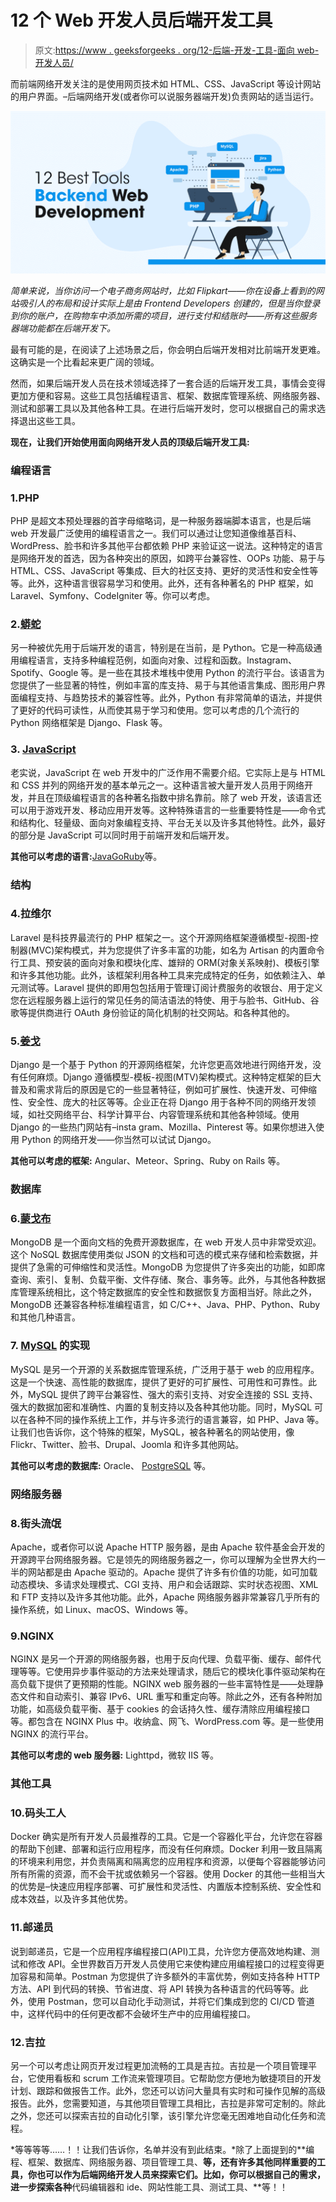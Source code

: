 # 12 个 Web 开发人员后端开发工具

> 原文:[https://www . geeksforgeeks . org/12-后端-开发-工具-面向 web-开发人员/](https://www.geeksforgeeks.org/12-backend-development-tools-for-web-developers/)

而前端网络开发关注的是使用网页技术如 HTML、CSS、JavaScript 等设计网站的用户界面。–后端网络开发(或者你可以说服务器端开发)负责网站的适当运行。

![12-Backend-Development-Tools-For-Web-Developers](img/02f750ad69c40408eeaae9d0f9f1a9bb.png)

*简单来说，当你访问一个电子商务网站时，比如 Flipkart——你在设备上看到的网站吸引人的布局和设计实际上是由 Frontend Developers 创建的，但是当你登录到你的账户，在购物车中添加所需的项目，进行支付和结账时——所有这些服务器端功能都在后端开发下。*

最有可能的是，在阅读了上述场景之后，你会明白后端开发相对比前端开发更难。这确实是一个比看起来更广阔的领域。

然而，如果后端开发人员在技术领域选择了一套合适的后端开发工具，事情会变得更加方便和容易。这些工具包括编程语言、框架、数据库管理系统、网络服务器、测试和部署工具以及其他各种工具。在进行后端开发时，您可以根据自己的需求选择退出这些工具。

**现在，让我们开始使用面向网络开发人员的顶级后端开发工具:**

### 编程语言

### 1.PHP

PHP 是超文本预处理器的首字母缩略词，是一种服务器端脚本语言，也是后端 web 开发最广泛使用的编程语言之一。我们可以通过让您知道像维基百科、WordPress、脸书和许多其他平台都依赖 PHP 来验证这一说法。这种特定的语言是网络开发的首选，因为各种突出的原因，如跨平台兼容性、OOPs 功能、易于与 HTML、CSS、JavaScript 等集成、巨大的社区支持、更好的灵活性和安全性等等。此外，这种语言很容易学习和使用。此外，还有各种著名的 PHP 框架，如 Laravel、Symfony、CodeIgniter 等。你可以考虑。

### 2.[蟒蛇](https://www.geeksforgeeks.org/python-programming-language/)

另一种被优先用于后端开发的语言，特别是在当前，是 Python。它是一种高级通用编程语言，支持多种编程范例，如面向对象、过程和函数。Instagram、Spotify、Google 等。是一些在其技术堆栈中使用 Python 的流行平台。该语言为您提供了一些显著的特性，例如丰富的库支持、易于与其他语言集成、图形用户界面编程支持、与趋势技术的兼容性等。此外，Python 有非常简单的语法，并提供了更好的代码可读性，从而使其易于学习和使用。您可以考虑的几个流行的 Python 网络框架是 Django、Flask 等。

### 3. [JavaScript](https://www.geeksforgeeks.org/javascript-tutorial/)

老实说，JavaScript 在 web 开发中的广泛作用不需要介绍。它实际上是与 HTML 和 CSS 并列的网络开发的基本单元之一。这种语言被大量开发人员用于网络开发，并且在顶级编程语言的各种著名指数中排名靠前。除了 web 开发，该语言还可以用于游戏开发、移动应用开发等。这种特殊语言的一些重要特性是——命令式和结构化、轻量级、面向对象编程支持、平台无关以及许多其他特性。此外，最好的部分是 JavaScript 可以同时用于前端开发和后端开发。

**其他可以考虑的语言:**[Java](https://www.geeksforgeeks.org/java/)[Go](https://www.geeksforgeeks.org/golang/)[Ruby](https://www.geeksforgeeks.org/ruby-programming-language/)等。

### 结构

### 4.拉维尔

Laravel 是科技界最流行的 PHP 框架之一。这个开源网络框架遵循模型-视图-控制器(MVC)架构模式，并为您提供了许多丰富的功能，如名为 Artisan 的内置命令行工具、预安装的面向对象和模块化库、雄辩的 ORM(对象关系映射)、模板引擎和许多其他功能。此外，该框架利用各种工具来完成特定的任务，如依赖注入、单元测试等。Laravel 提供的即用包包括用于管理订阅计费服务的收银台、用于定义您在远程服务器上运行的常见任务的简洁语法的特使、用于与脸书、GitHub、谷歌等提供商进行 OAuth 身份验证的简化机制的社交网站。和各种其他的。

### 5.[姜戈](https://www.geeksforgeeks.org/django-tutorial/)

Django 是一个基于 Python 的开源网络框架，允许您更高效地进行网络开发，没有任何麻烦。Django 遵循模型-模板-视图(MTV)架构模式。这种特定框架的巨大普及和需求背后的原因是它的一些显著特征，例如可扩展性、快速开发、可伸缩性、安全性、庞大的社区等等。企业正在将 Django 用于各种不同的网络开发领域，如社交网络平台、科学计算平台、内容管理系统和其他各种领域。使用 Django 的一些热门网站有–insta gram、Mozilla、Pinterest 等。如果你想进入使用 Python 的网络开发——你当然可以试试 Django。

**其他可以考虑的框架:** Angular、Meteor、Spring、Ruby on Rails 等。

### 数据库

### 6.[蒙戈布](https://www.geeksforgeeks.org/mongodb-an-introduction/)

MongoDB 是一个面向文档的免费开源数据库，在 web 开发人员中非常受欢迎。这个 NoSQL 数据库使用类似 JSON 的文档和可选的模式来存储和检索数据，并提供了急需的可伸缩性和灵活性。MongoDB 为您提供了许多突出的功能，如即席查询、索引、复制、负载平衡、文件存储、聚合、事务等。此外，与其他各种数据库管理系统相比，这个特定数据库的安全性和数据恢复方面相当好。除此之外，MongoDB 还兼容各种标准编程语言，如 C/C++、Java、PHP、Python、Ruby 和其他几种语言。

### 7. [MySQL](https://www.geeksforgeeks.org/sql-tutorial/) 的实现

MySQL 是另一个开源的关系数据库管理系统，广泛用于基于 web 的应用程序。这是一个快速、高性能的数据库，提供了更好的可扩展性、可用性和可靠性。此外，MySQL 提供了跨平台兼容性、强大的索引支持、对安全连接的 SSL 支持、强大的数据加密和准确性、内置的复制支持以及各种其他功能。同时，MySQL 可以在各种不同的操作系统上工作，并与许多流行的语言兼容，如 PHP、Java 等。让我们也告诉你，这个特殊的框架，MySQL，被各种著名的网站使用，像 Flickr、Twitter、脸书、Drupal、Joomla 和许多其他网站。

**其他可以考虑的数据库:** Oracle、 [PostgreSQL](https://www.geeksforgeeks.org/postgresql-tutorial/) 等。

### 网络服务器

### 8.街头流氓

Apache，或者你可以说 Apache HTTP 服务器，是由 Apache 软件基金会开发的开源跨平台网络服务器。它是领先的网络服务器之一，你可以理解为全世界大约一半的网站都是由 Apache 驱动的。Apache 提供了许多有价值的功能，如可加载动态模块、多请求处理模式、CGI 支持、用户和会话跟踪、实时状态视图、XML 和 FTP 支持以及许多其他功能。此外，Apache 网络服务器非常兼容几乎所有的操作系统，如 Linux、macOS、Windows 等。

### 9.NGINX

NGINX 是另一个开源的网络服务器，也用于反向代理、负载平衡、缓存、邮件代理等等。它使用异步事件驱动的方法来处理请求，随后它的模块化事件驱动架构在高负载下提供了更预期的性能。NGINX web 服务器的一些丰富特性是——处理静态文件和自动索引、兼容 IPv6、URL 重写和重定向等。除此之外，还有各种附加功能，如高级负载平衡、基于 cookies 的会话持久性、缓存清除应用编程接口等。都包含在 NGINX Plus 中。收纳盒、网飞、WordPress.com 等。是一些使用 NGINX 的流行平台。

**其他可以考虑的 web 服务器:** Lighttpd，微软 IIS 等。

### 其他工具

### 10.码头工人

Docker 确实是所有开发人员最推荐的工具。它是一个容器化平台，允许您在容器的帮助下创建、部署和运行应用程序，而没有任何麻烦。Docker 利用一致且隔离的环境来利用您，并负责隔离和隔离您的应用程序和资源，以便每个容器能够访问所有所需的资源，而不会干扰或依赖另一个容器。使用 Docker 的其他一些相当大的优势是–快速应用程序部署、可扩展性和灵活性、内置版本控制系统、安全性和成本效益，以及许多其他优势。

### 11.邮递员

说到邮递员，它是一个应用程序编程接口(API)工具，允许您方便高效地构建、测试和修改 API。全世界数百万开发人员使用它来使构建应用编程接口的过程变得更加容易和简单。Postman 为您提供了许多额外的丰富优势，例如支持各种 HTTP 方法、API 到代码的转换、节省进度、将 API 转换为各种语言的代码等等。此外，使用 Postman，您可以自动化手动测试，并将它们集成到您的 CI/CD 管道中，这样代码中的任何更改都不会破坏生产中的应用编程接口。

### 12.吉拉

另一个可以考虑让网页开发过程更加流畅的工具是吉拉。吉拉是一个项目管理平台，它使用看板和 scrum 工作流来管理项目。它帮助您方便地为敏捷项目的开发计划、跟踪和做报告工作。此外，您还可以访问大量具有实时和可操作见解的高级报告。此外，您需要知道，与其他项目管理工具相比，吉拉是非常可定制的。除此之外，您还可以探索吉拉的自动化引擎，该引擎允许您毫无困难地自动化任务和流程。

*等等等等……！！让我们告诉你，名单并没有到此结束。*除了上面提到的**编程、框架、数据库、网络服务器、项目管理工具、**等，还有许多其他同样重要的工具，你也可以作为后端网络开发人员来探索它们。比如，你可以根据自己的需求，进一步探索各种**代码编辑器和 ide、网站性能工具、测试工具、**等！！
